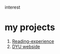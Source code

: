 interest

# my projects
1. [Reading-experience](https://github.com/ddk070/Reading-experience)
2. [DYU webside](https://github.com/ddk070/webside)
